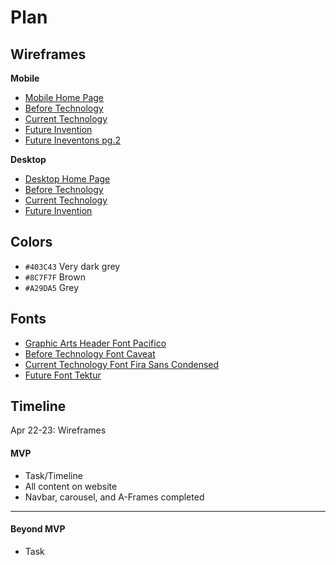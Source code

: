 # Plan

## Wireframes
**Mobile**
* [Mobile Home Page](https://wireframe.cc/i9lthJ)
* [Before Technology](https://wireframe.cc/JOlPhr)
* [Current Technology](https://wireframe.cc/UzbusS)
* [Future Invention](https://wireframe.cc/BVeuXw)
* [Future Ineventons pg.2](https://wireframe.cc/wDnviW)

**Desktop**
* [Desktop Home Page](https://wireframe.cc/mQhU1Q)
* [Before Technology](https://wireframe.cc/O2JTIO)
* [Current Technology](https://wireframe.cc/f1Q9mh)
* [Future Invention](https://wireframe.cc/okcwdk)

## Colors
* `#403C43` Very dark grey
* `#8C7F7F` Brown
* `#A29DA5` Grey

## Fonts
* [Graphic Arts Header Font Pacifico](https://fonts.google.com/specimen/Pacifico)
* [Before Technology Font Caveat](https://fonts.google.com/specimen/Caveat)
* [Current Technology Font Fira Sans Condensed](https://fonts.google.com/specimen/Fira+Sans+Condensed)
* [Future Font Tektur](https://fonts.google.com/specimen/Tektur?query=futur)

## Timeline
Apr 22-23: Wireframes
#### MVP

* Task/Timeline
* All content on website
* Navbar, carousel, and A-Frames completed
---

#### Beyond MVP

* Task








<!-- DO NOT USE THIS YET

| Name | Glows | Grows |
| -------- | ------- | ------- |
|   |   |
|   |   |
|   |   |
|   |   |
|   |   |
|   |   |

-->
